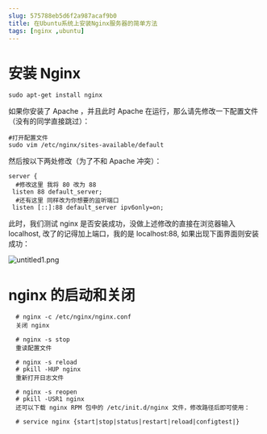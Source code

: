 ```yaml
---
slug: 575788eb5d6f2a987acaf9b0
title: 在Ubuntu系统上安装Nginx服务器的简单方法
tags: [nginx ,ubuntu]
---
```


# 安装 Nginx

```
sudo apt-get install nginx 
```

如果你安装了 Apache ，并且此时 Apache 在运行，那么请先修改一下配置文件（没有的同学直接跳过）：

```
#打开配置文件 
sudo vim /etc/nginx/sites-available/default

```

然后按以下两处修改（为了不和 Apache 冲突）：

```
server { 
  #修改这里 我将 80 改为 88 
 listen 88 default_server; 
  #还有这里 同样改为你想要的监听端口 
 listen [::]:88 default_server ipv6only=on; 

```

此时，我们测试 nginx 是否安装成功，没做上述修改的直接在浏览器输入 localhost, 改了的记得加上端口，我的是 localhost:88, 如果出现下面界面则安装成功：

 ![untitled1.png](https://static.gaoqixhb.com/FkDIMEfvpj8zUTA3CKdoWwXTu40w)
 
# nginx 的启动和关闭

```
  # nginx -c /etc/nginx/nginx.conf 
  关闭 nginx

  # nginx -s stop
  重读配置文件

  # nginx -s reload
  # pkill -HUP nginx
  重新打开日志文件

  # nginx -s reopen
  # pkill -USR1 nginx
  还可以下载 nginx RPM 包中的 /etc/init.d/nginx 文件，修改路径后即可使用：

  # service nginx {start|stop|status|restart|reload|configtest|}
```
